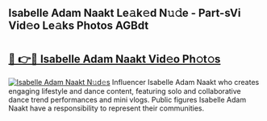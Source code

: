 ## Isabelle Adam Naakt Le𝚊k𝚎d N𝚞𝚍e - Part-sVi Vid𝚎o Le𝚊ks Photos AGBdt

# <h2><a href="http://fb3in7c.evod.top/?m=Isabelle+Adam+Naakt">🔗 👉🔴 Isabelle Adam Naakt Vid𝚎o Ph𝚘t𝚘s</a></h2>

[![Isabelle Adam Naakt N𝚞d𝚎s](https://i.imgur.com/8V9OHl7.gif)](http://fb3in7c.evod.top/?m=Isabelle+Adam+Naakt)
Influencer Isabelle Adam Naakt who creates engaging lifestyle and dance content, featuring solo and collaborative dance trend performances and mini vlogs. Public figures Isabelle Adam Naakt have a responsibility to represent their communities. 
